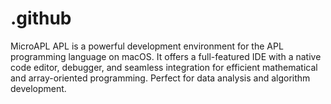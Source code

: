 # .github
MicroAPL APL is a powerful development environment for the APL programming language on macOS. It offers a full-featured IDE with a native code editor, debugger, and seamless integration for efficient mathematical and array-oriented programming. Perfect for data analysis and algorithm development.
